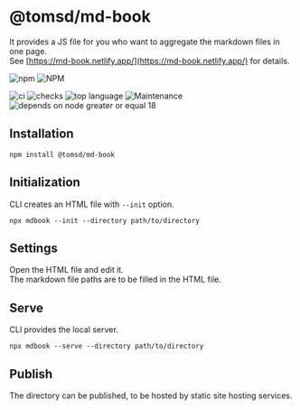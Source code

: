 # @tomsd/md-book

It provides a JS file for you who want to aggregate the markdown files in one page.  
See [https://md-book.netlify.app/](https://md-book.netlify.app/) for details.

![npm](https://img.shields.io/npm/v/@tomsd/md-book?style=for-the-badge&logo=npm)
![NPM](https://img.shields.io/npm/l/@tomsd/md-book?style=for-the-badge&logo=npm)

![ci](https://img.shields.io/github/actions/workflow/status/tomsdoo/md-book/ci.yml?style=social&logo=github)
![checks](https://img.shields.io/github/check-runs/tomsdoo/md-book/main?style=social&logo=github)
![top language](https://img.shields.io/github/languages/top/tomsdoo/md-book?style=social&logo=typescript)
![Maintenance](https://img.shields.io/maintenance/yes/2025?style=social&logo=github)
![depends on node greater or equal 18](https://img.shields.io/badge/node.js-%3E%3D%2018-lightyellow?style=social&logo=nodedotjs)

## Installation

``` shell
npm install @tomsd/md-book
```

## Initialization

CLI creates an HTML file with `--init` option.

``` shell
npx mdbook --init --directory path/to/directory
```

## Settings

Open the HTML file and edit it.  
The markdown file paths are to be filled in the HTML file.

## Serve

CLI provides the local server.

``` shell
npx mdbook --serve --directory path/to/directory
```

## Publish

The directory can be published, to be hosted by static site hosting services.

